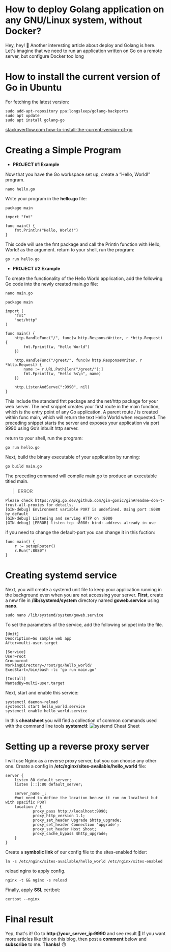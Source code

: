 # How to deploy Golang application on any GNU/Linux system, without Docker?
Hey, hey! 👋 Another interesting article about deploy and Golang is here.
Let's imagine that we need to run an application written on Go on a remote server, but configure Docker too long

# How to install the current version of Go in Ubuntu
For fetching the latest version:
```
sudo add-apt-repository ppa:longsleep/golang-backports
sudo apt update
sudo apt install golang-go
```
[stackoverflow.com how-to-install-the-current-version-of-go](https://stackoverflow.com/questions/17480044/how-to-install-the-current-version-of-go-in-ubuntu-precise)

# Creating a Simple Program
- **PROJECT #1 Example**

Now that you have the Go workspace set up, create a “Hello, World!” program.
```
nano hello.go
```
Write your program in the **hello.go** file:
```
package main

import "fmt"

func main() {
	fmt.Println("Hello, World!")
}
```
This code will use the fmt package and call the Println function with Hello, World! as the argument.
return to your shell, run the program:
```
go run hello.go
```
- **PROJECT #2 Example**

To create the functionality of the Hello World application, add the following Go code into the newly created main.go file:
```
nano main.go
```
```
package main

import (
	"fmt"
	"net/http"
)

func main() {
	http.HandleFunc("/", func(w http.ResponseWriter, r *http.Request) {
		fmt.Fprintf(w, "Hello World")
	})

	http.HandleFunc("/greet/", func(w http.ResponseWriter, r *http.Request) {
		name := r.URL.Path[len("/greet/"):]
		fmt.Fprintf(w, "Hello %s\n", name)
	})

	http.ListenAndServe(":9990", nil)
}
```
This include the standard fmt package and the net/http package for your web server.
The next snippet creates your first route in the main function, which is the entry point of any Go application.
A parent route / is created within func main, which will return the text Hello World when requested.
The preceding snippet starts the server and exposes your application via port 9990 using Go’s inbuilt http server.

return to your shell, run the program:
```
go run hello.go
```
Next, build the binary executable of your application by running:
```
go build main.go
```
The preceding command will compile main.go to produce an executable titled main.

> ERROR  
```
Please check https://pkg.go.dev/github.com/gin-gonic/gin#readme-don-t-trust-all-proxies for details.
[GIN-debug] Environment variable PORT is undefined. Using port :8080 by default
[GIN-debug] Listening and serving HTTP on :8080
[GIN-debug] [ERROR] listen tcp :8080: bind: address already in use
```
if you need to change the default-port you can change it in this fuction:

```
func main() {
	r := setupRouter()
	r.Run(":8080")
}
```

# Creating systemd service
Next, you will create a systemd unit file to keep your application running in the background even when you are not accessing your server.
**First**, create a new file in **/lib/systemd/system** directory named **goweb.service** using **nano**.
```
sudo nano /lib/systemd/system/goweb.service
```
To set the parameters of the service, add the following snippet into the file.
```
[Unit]
Description=Go sample web app
After=multi-user.target

[Service]
User=root
Group=root
WorkingDirectory=/root/go/hello_world/
ExecStart=/bin/bash -lc 'go run main.go'

[Install]
WantedBy=multi-user.target
```
Next, start and enable this service:
```
systemctl daemon-reload
systemctl start hello_world.service
systemctl enable hello_world.service
```
In this **cheatsheet** you will find a collection of common commands used with the command line tools **systemctl**:
![systemd Cheat Sheet](https://user-images.githubusercontent.com/71556060/182783157-73de3da0-1065-497d-af3b-22e008363648.jpg)
# Setting up a reverse proxy server
I will use Nginx as a reverse proxy server, but you can choose any other one.
Create a config in **/etc/nginx/sites-available/hello_world** file:
```
server {
    listen 80 default_server;
    listen [::]:80 default_server;

    server_name _;
    #not need to define the location becuse it run on localhost but with spacific PORT 	
    location / {
            proxy_pass http://localhost:9990;
            proxy_http_version 1.1;
            proxy_set_header Upgrade $http_upgrade;
            proxy_set_header Connection 'upgrade';
            proxy_set_header Host $host;
            proxy_cache_bypass $http_upgrade;
    }
}
```
Create a **symbolic link** of our config file to the sites-enabled folder:
```
ln -s /etc/nginx/sites-available/hello_world /etc/nginx/sites-enabled
```
reload nginx to apply config.
```
nginx -t && nginx -s reload
```
Finally, apply **SSL** certbot:
```
certbot --nginx
```

# Final result

Yep, that's it! Go to **http://your_server_ip:9990** and see result 🎉
If you want more articles like this on this blog, then post a **comment** below and **subscribe** to me. **Thanks!** 😘

